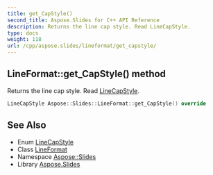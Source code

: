```yaml
---
title: get_CapStyle()
second_title: Aspose.Slides for C++ API Reference
description: Returns the line cap style. Read LineCapStyle.
type: docs
weight: 118
url: /cpp/aspose.slides/lineformat/get_capstyle/
---
```

## LineFormat::get_CapStyle() method


Returns the line cap style. Read [LineCapStyle](../../linecapstyle/).

```cpp
LineCapStyle Aspose::Slides::LineFormat::get_CapStyle() override
```

## See Also

* Enum [LineCapStyle](../linecapstyle/)
* Class [LineFormat](./)
* Namespace [Aspose::Slides](../)
* Library [Aspose.Slides](../../)